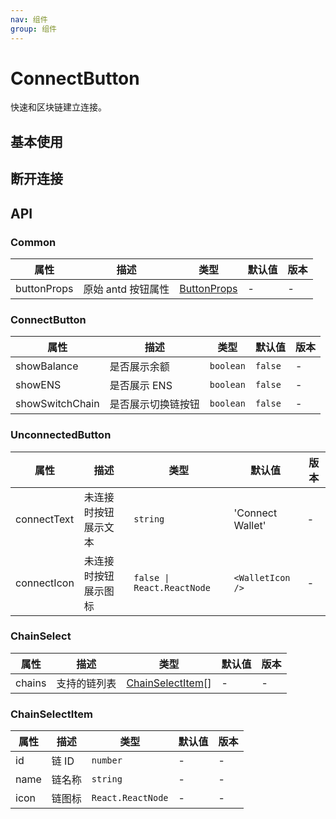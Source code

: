 ```yaml
---
nav: 组件
group: 组件
---
```


# ConnectButton

快速和区块链建立连接。

## 基本使用

<code src="./demos/simple.tsx"></code>

## 断开连接

<code src="./demos/unconnected.tsx"></code>

## API

### Common

| 属性 | 描述 | 类型 | 默认值 | 版本 |
| --- | --- | --- | --- | --- |
| buttonProps | 原始 antd 按钮属性 | [ButtonProps](https://ant.design/components/button-cn#api) | - | - |

### ConnectButton

| 属性            | 描述               | 类型      | 默认值  | 版本 |
| --------------- | ------------------ | --------- | ------- | ---- |
| showBalance     | 是否展示余额       | `boolean` | `false` | -    |
| showENS         | 是否展示 ENS       | `boolean` | `false` | -    |
| showSwitchChain | 是否展示切换链按钮 | `boolean` | `false` | -    |

### UnconnectedButton

| 属性        | 描述                 | 类型                       | 默认值           | 版本 |
| ----------- | -------------------- | -------------------------- | ---------------- | ---- |
| connectText | 未连接时按钮展示文本 | `string`                   | 'Connect Wallet' | -    |
| connectIcon | 未连接时按钮展示图标 | `false \| React.ReactNode` | `<WalletIcon />` | -    |

### ChainSelect

| 属性   | 描述         | 类型                                       | 默认值 | 版本 |
| ------ | ------------ | ------------------------------------------ | ------ | ---- |
| chains | 支持的链列表 | [ChainSelectItem](#chainselectitem-api)\[] | -      | -    |

### ChainSelectItem

| 属性 | 描述   | 类型              | 默认值 | 版本 |
| ---- | ------ | ----------------- | ------ | ---- |
| id   | 链 ID  | `number`          | -      | -    |
| name | 链名称 | `string`          | -      | -    |
| icon | 链图标 | `React.ReactNode` | -      | -    |
